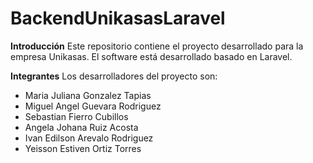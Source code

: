 # BackendUnikasasLaravel
**Introducción**
Este repositorio contiene el proyecto desarrollado para la empresa Unikasas.
El software está desarrollado basado en Laravel.

**Integrantes**
Los desarrolladores del proyecto son:
- Maria Juliana Gonzalez Tapias
- Miguel Angel Guevara Rodriguez
- Sebastian Fierro Cubillos
- Angela Johana Ruiz Acosta
- Ivan Edilson Arevalo Rodriguez
- Yeisson Estiven Ortiz Torres
